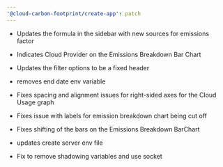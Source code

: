 ```yaml
---
'@cloud-carbon-footprint/create-app': patch
---
```


- Updates the formula in the sidebar with new sources for emissions factor
- Indicates Cloud Provider on the Emissions Breakdown Bar Chart
- Updates the filter options to be a fixed header
- removes end date env variable
- Fixes spacing and alignment issues for right-sided axes for the Cloud Usage graph
- Fixes issue with labels for emission breakdown chart being cut off
- Fixes shifting of the bars on the Emissions Breakdown BarChart

- updates create server env file
- Fix to remove shadowing variables and use socket
